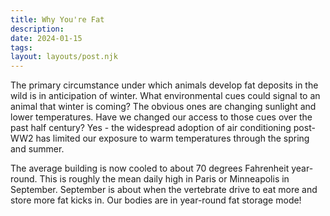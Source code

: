 ```yaml
---
title: Why You're Fat
description:
date: 2024-01-15
tags:
layout: layouts/post.njk
---
```


The primary circumstance under which animals develop fat deposits in the wild is in anticipation of winter. 
What environmental cues could signal to an animal that winter is coming? The obvious ones are changing sunlight and lower temperatures. 
Have we changed our access to those cues over the past half century? 
Yes - the widespread adoption of air conditioning post-WW2 has limited our exposure to warm temperatures through the spring and summer. 

The average building is now cooled to about 70 degrees Fahrenheit year-round. This is roughly the mean daily high in Paris or Minneapolis in September. 
September is about when the vertebrate drive to eat more and store more fat kicks in. 
Our bodies are in year-round fat storage mode! 

